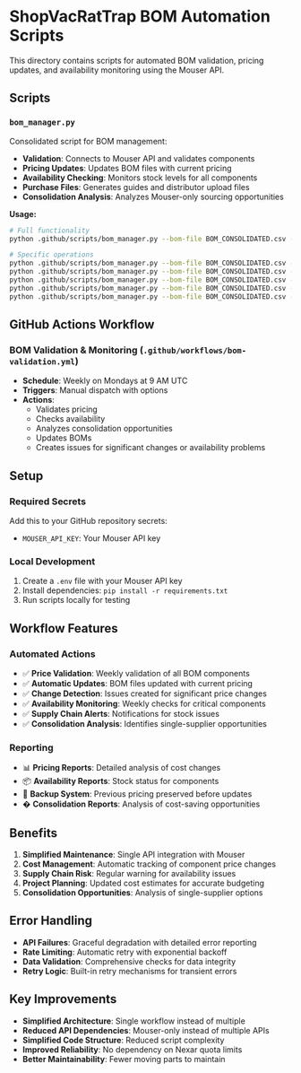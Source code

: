 # ShopVacRatTrap BOM Automation Scripts

This directory contains scripts for automated BOM validation, pricing updates, and availability monitoring using the Mouser API.

## Scripts

### `bom_manager.py`

Consolidated script for BOM management:

- **Validation**: Connects to Mouser API and validates components
- **Pricing Updates**: Updates BOM files with current pricing
- **Availability Checking**: Monitors stock levels for all components
- **Purchase Files**: Generates guides and distributor upload files
- **Consolidation Analysis**: Analyzes Mouser-only sourcing opportunities

**Usage:**

```bash
# Full functionality
python .github/scripts/bom_manager.py --bom-file BOM_CONSOLIDATED.csv --all

# Specific operations
python .github/scripts/bom_manager.py --bom-file BOM_CONSOLIDATED.csv --validate --check-availability
python .github/scripts/bom_manager.py --bom-file BOM_CONSOLIDATED.csv --update-pricing
python .github/scripts/bom_manager.py --bom-file BOM_CONSOLIDATED.csv --generate-purchase-files
python .github/scripts/bom_manager.py --bom-file BOM_CONSOLIDATED.csv --analyze-consolidation
python .github/scripts/bom_manager.py --bom-file BOM_CONSOLIDATED.csv --generate-mouser-only
```

## GitHub Actions Workflow

### BOM Validation & Monitoring (`.github/workflows/bom-validation.yml`)

- **Schedule**: Weekly on Mondays at 9 AM UTC
- **Triggers**: Manual dispatch with options
- **Actions**:
  - Validates pricing
  - Checks availability
  - Analyzes consolidation opportunities
  - Updates BOMs
  - Creates issues for significant changes or availability problems

## Setup

### Required Secrets

Add this to your GitHub repository secrets:

- `MOUSER_API_KEY`: Your Mouser API key

### Local Development

1. Create a `.env` file with your Mouser API key
2. Install dependencies: `pip install -r requirements.txt`
3. Run scripts locally for testing

## Workflow Features

### Automated Actions

- ✅ **Price Validation**: Weekly validation of all BOM components
- ✅ **Automatic Updates**: BOM files updated with current pricing
- ✅ **Change Detection**: Issues created for significant price changes
- ✅ **Availability Monitoring**: Weekly checks for critical components
- ✅ **Supply Chain Alerts**: Notifications for stock issues
- ✅ **Consolidation Analysis**: Identifies single-supplier opportunities

### Reporting

- 📊 **Pricing Reports**: Detailed analysis of cost changes
- 📦 **Availability Reports**: Stock status for components
- 🔄 **Backup System**: Previous pricing preserved before updates
- � **Consolidation Reports**: Analysis of cost-saving opportunities

## Benefits

1. **Simplified Maintenance**: Single API integration with Mouser
2. **Cost Management**: Automatic tracking of component price changes
3. **Supply Chain Risk**: Regular warning for availability issues
4. **Project Planning**: Updated cost estimates for accurate budgeting
5. **Consolidation Opportunities**: Analysis of single-supplier options

## Error Handling

- **API Failures**: Graceful degradation with detailed error reporting
- **Rate Limiting**: Automatic retry with exponential backoff
- **Data Validation**: Comprehensive checks for data integrity
- **Retry Logic**: Built-in retry mechanisms for transient errors

## Key Improvements

- **Simplified Architecture**: Single workflow instead of multiple
- **Reduced API Dependencies**: Mouser-only instead of multiple APIs
- **Simplified Code Structure**: Reduced script complexity
- **Improved Reliability**: No dependency on Nexar quota limits
- **Better Maintainability**: Fewer moving parts to maintain
